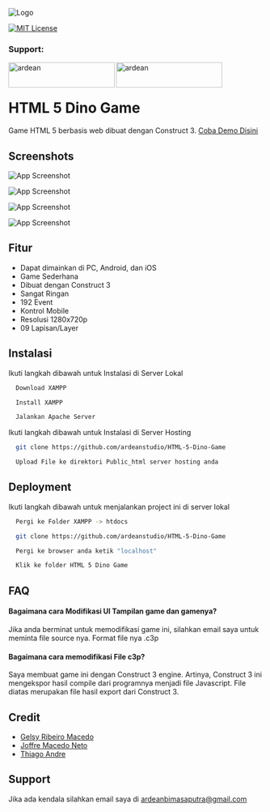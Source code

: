 
![Logo](https://i.ibb.co/z4kkh5G/logo.png)



[![MIT License](https://img.shields.io/badge/License-MIT-green.svg)](https://choosealicense.com/licenses/mit/)

<h3 align="left">Support:</h3>
<p><a href="https://www.buymeacoffee.com/ardean"> <img align="left" src="https://cdn.buymeacoffee.com/buttons/v2/default-yellow.png" height="50" width="210" alt="ardean" /></a><a href="https://ko-fi.com/ardean"> <img align="left" src="https://cdn.ko-fi.com/cdn/kofi3.png?v=3" height="50" width="210" alt="ardean" /></a></p><br><br>

# HTML 5 Dino Game

Game HTML 5 berbasis web dibuat dengan Construct 3. [Coba Demo Disini](https://dinogame.ardeanstudio.co/)


## Screenshots

![App Screenshot](https://i.imgur.com/tIVJgaF.png)

![App Screenshot](https://i.imgur.com/CnRxFQO.png)

![App Screenshot](https://i.imgur.com/h4WBvCF.png)

![App Screenshot](https://i.imgur.com/j5Dp9oQ.png)
## Fitur

- Dapat dimainkan di PC, Android, dan iOS
- Game Sederhana
- Dibuat dengan Construct 3
- Sangat Ringan
- 192 Event
- Kontrol Mobile
- Resolusi 1280x720p
- 09 Lapisan/Layer


## Instalasi

Ikuti langkah dibawah untuk Instalasi di Server Lokal

```bash
  Download XAMPP
```
```bash
  Install XAMPP
```
```bash
  Jalankan Apache Server
  ```

Ikuti langkah dibawah untuk Instalasi di Server Hosting

```bash
  git clone https://github.com/ardeanstudio/HTML-5-Dino-Game
```
```bash
  Upload File ke direktori Public_html server hosting anda
```

## Deployment

Ikuti langkah dibawah untuk menjalankan project ini di server lokal

```bash
  Pergi ke Folder XAMPP -> htdocs
```
```bash
  git clone https://github.com/ardeanstudio/HTML-5-Dino-Game
```
```bash
  Pergi ke browser anda ketik "localhost"
```
```bash
  Klik ke folder HTML 5 Dino Game
```

## FAQ

#### Bagaimana cara Modifikasi UI Tampilan game dan gamenya?

Jika anda berminat untuk memodifikasi game ini, silahkan email saya untuk meminta file source nya. Format file nya .c3p

#### Bagaimana cara memodifikasi File c3p?

Saya membuat game ini dengan Construct 3 engine. Artinya, Construct 3 ini mengekspor hasil compile dari programnya menjadi file Javascript. File diatas merupakan file hasil export dari Construct 3.


## Credit

- [Gelsy Ribeiro Macedo](https://www.github.com/)
- [Joffre Macedo Neto](https://www.github.com/)
- [Thiago Andre](https://www.github.com/)


## Support

Jika ada kendala silahkan email saya di ardeanbimasaputra@gmail.com

